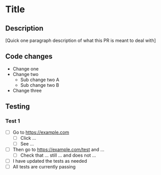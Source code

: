 # Title

## Description

[Quick one paragraph description of what this PR is meant to deal with]

## Code changes

- Change one
- Change two
    - Sub change two A
    - Sub change two B
- Change three

## Testing

### Test 1

- [ ] Go to https://example.com
    - [ ] Click ...
    - [ ] See ...
- [ ] Then go to https://example.com/test and ...
    - [ ] Check that ... still ... and does not ...

- [ ] I have updated the tests as needed
- [ ] All tests are currently passing
